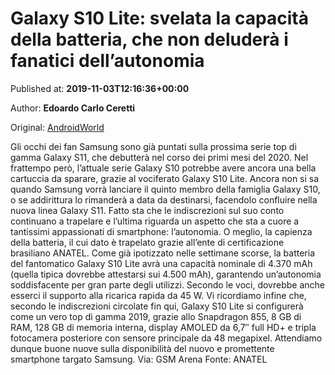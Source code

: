 
# Galaxy S10 Lite: svelata la capacità della batteria, che non deluderà i fanatici dell’autonomia

Published at: **2019-11-03T12:16:36+00:00**

Author: **Edoardo Carlo Ceretti**

Original: [AndroidWorld](https://www.androidworld.it/2019/11/03/galaxy-s10-lite-batteria-certificazione-677696/)

Gli occhi dei fan Samsung sono già puntati sulla prossima serie top di gamma Galaxy S11, che debutterà nel corso dei primi mesi del 2020. Nel frattempo però, l’attuale serie Galaxy S10 potrebbe avere ancora una bella cartuccia da sparare, grazie al vociferato Galaxy S10 Lite.
Ancora non si sa quando Samsung vorrà lanciare il quinto membro della famiglia Galaxy S10, o se addirittura lo rimanderà a data da destinarsi, facendolo confluire nella nuova linea Galaxy S11. Fatto sta che le indiscrezioni sul suo conto continuano a trapelare e l’ultima riguarda un aspetto che sta a cuore a tantissimi appassionati di smartphone: l’autonomia.
O meglio, la capienza della batteria, il cui dato è trapelato grazie all’ente di certificazione brasiliano ANATEL. Come già ipotizzato nelle settimane scorse, la batteria del fantomatico Galaxy S10 Lite avrà una capacità nominale di 4.370 mAh (quella tipica dovrebbe attestarsi sui 4.500 mAh), garantendo un’autonomia soddisfacente per gran parte degli utilizzi. Secondo le voci, dovrebbe anche esserci il supporto alla ricarica rapida da 45 W.
Vi ricordiamo infine che, secondo le indiscrezioni circolate fin qui, Galaxy S10 Lite si configurerà come un vero top di gamma 2019, grazie allo Snapdragon 855, 8 GB di RAM, 128 GB di memoria interna, display AMOLED da 6,7″ full HD+ e tripla fotocamera posteriore con sensore principale da 48 megapixel. Attendiamo dunque buone nuove sulla disponibilità del nuovo e promettente smartphone targato Samsung.
Via: GSM Arena
Fonte: ANATEL
